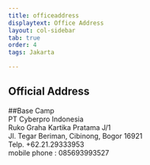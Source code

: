 ```yaml
---
title: officeaddress
displaytext: Office Address
layout: col-sidebar
tab: true
order: 4
tags: Jakarta

---
```


## Official Address

##Base Camp
<br>PT Cyberpro Indonesia
<br>Ruko Graha Kartika Pratama J/1
<br>Jl. Tegar Beriman, Cibinong, Bogor 16921
<br>Telp. +62.21.29333953
<br> mobile phone : 085693993527
